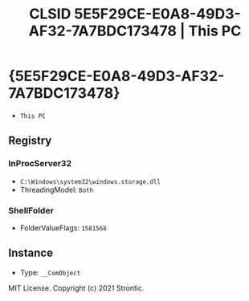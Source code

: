 ﻿---
title: "CLSID 5E5F29CE-E0A8-49D3-AF32-7A7BDC173478 | This PC"
excerpt: What is COM-Object CLSID 5E5F29CE-E0A8-49D3-AF32-7A7BDC173478?
---

# {5E5F29CE-E0A8-49D3-AF32-7A7BDC173478}

* `This PC`

## Registry


### InProcServer32

* `C:\Windows\system32\windows.storage.dll`
* ThreadingModel: `Both`

### ShellFolder

* FolderValueFlags: `1581568`

## Instance

* Type: `__ComObject`

MIT License. Copyright (c) 2021 Strontic.


